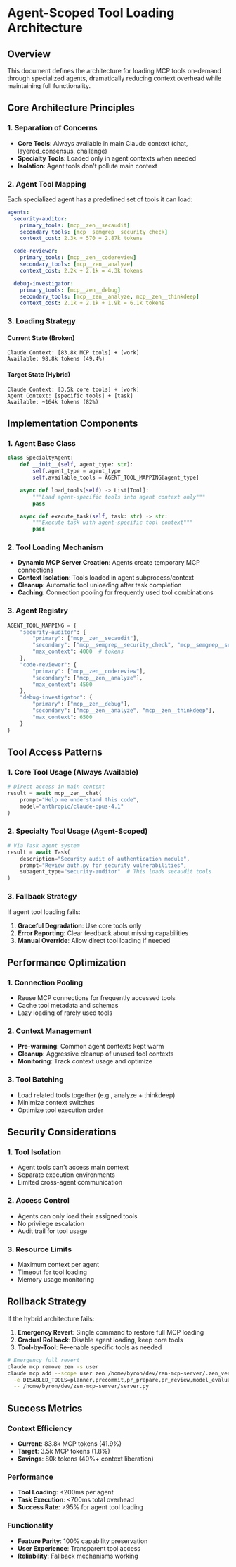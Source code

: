 # Agent-Scoped Tool Loading Architecture

## Overview

This document defines the architecture for loading MCP tools on-demand through specialized agents, dramatically reducing context overhead while maintaining full functionality.

## Core Architecture Principles

### 1. **Separation of Concerns**

- **Core Tools**: Always available in main Claude context (chat, layered_consensus, challenge)
- **Specialty Tools**: Loaded only in agent contexts when needed
- **Isolation**: Agent tools don't pollute main context

### 2. **Agent Tool Mapping**

Each specialized agent has a predefined set of tools it can load:

```yaml
agents:
  security-auditor:
    primary_tools: [mcp__zen__secaudit]
    secondary_tools: [mcp__semgrep__security_check]
    context_cost: 2.3k + 570 = 2.87k tokens

  code-reviewer:
    primary_tools: [mcp__zen__codereview]
    secondary_tools: [mcp__zen__analyze]
    context_cost: 2.2k + 2.1k = 4.3k tokens

  debug-investigator:
    primary_tools: [mcp__zen__debug]
    secondary_tools: [mcp__zen__analyze, mcp__zen__thinkdeep]
    context_cost: 2.1k + 2.1k + 1.9k = 6.1k tokens
```

### 3. **Loading Strategy**

#### Current State (Broken)

```
Claude Context: [83.8k MCP tools] + [work]
Available: 98.8k tokens (49.4%)
```

#### Target State (Hybrid)

```
Claude Context: [3.5k core tools] + [work]
Agent Context: [specific tools] + [task]
Available: ~164k tokens (82%)
```

## Implementation Components

### 1. **Agent Base Class**

```python
class SpecialtyAgent:
    def __init__(self, agent_type: str):
        self.agent_type = agent_type
        self.available_tools = AGENT_TOOL_MAPPING[agent_type]

    async def load_tools(self) -> List[Tool]:
        """Load agent-specific tools into agent context only"""
        pass

    async def execute_task(self, task: str) -> str:
        """Execute task with agent-specific tool context"""
        pass
```

### 2. **Tool Loading Mechanism**

- **Dynamic MCP Server Creation**: Agents create temporary MCP connections
- **Context Isolation**: Tools loaded in agent subprocess/context
- **Cleanup**: Automatic tool unloading after task completion
- **Caching**: Connection pooling for frequently used tool combinations

### 3. **Agent Registry**

```python
AGENT_TOOL_MAPPING = {
    "security-auditor": {
        "primary": ["mcp__zen__secaudit"],
        "secondary": ["mcp__semgrep__security_check", "mcp__semgrep__semgrep_scan"],
        "max_context": 4000  # tokens
    },
    "code-reviewer": {
        "primary": ["mcp__zen__codereview"],
        "secondary": ["mcp__zen__analyze"],
        "max_context": 4500
    },
    "debug-investigator": {
        "primary": ["mcp__zen__debug"],
        "secondary": ["mcp__zen__analyze", "mcp__zen__thinkdeep"],
        "max_context": 6500
    }
}
```

## Tool Access Patterns

### 1. **Core Tool Usage (Always Available)**

```python
# Direct access in main context
result = await mcp__zen__chat(
    prompt="Help me understand this code",
    model="anthropic/claude-opus-4.1"
)
```

### 2. **Specialty Tool Usage (Agent-Scoped)**

```python
# Via Task agent system
result = await Task(
    description="Security audit of authentication module",
    prompt="Review auth.py for security vulnerabilities",
    subagent_type="security-auditor"  # This loads secaudit tools
)
```

### 3. **Fallback Strategy**

If agent tool loading fails:

1. **Graceful Degradation**: Use core tools only
2. **Error Reporting**: Clear feedback about missing capabilities
3. **Manual Override**: Allow direct tool loading if needed

## Performance Optimization

### 1. **Connection Pooling**

- Reuse MCP connections for frequently accessed tools
- Cache tool metadata and schemas
- Lazy loading of rarely used tools

### 2. **Context Management**

- **Pre-warming**: Common agent contexts kept warm
- **Cleanup**: Aggressive cleanup of unused tool contexts
- **Monitoring**: Track context usage and optimize

### 3. **Tool Batching**

- Load related tools together (e.g., analyze + thinkdeep)
- Minimize context switches
- Optimize tool execution order

## Security Considerations

### 1. **Tool Isolation**

- Agent tools can't access main context
- Separate execution environments
- Limited cross-agent communication

### 2. **Access Control**

- Agents can only load their assigned tools
- No privilege escalation
- Audit trail for tool usage

### 3. **Resource Limits**

- Maximum context per agent
- Timeout for tool loading
- Memory usage monitoring

## Rollback Strategy

If the hybrid architecture fails:

1. **Emergency Revert**: Single command to restore full MCP loading
2. **Gradual Rollback**: Disable agent loading, keep core tools
3. **Tool-by-Tool**: Re-enable specific tools as needed

```bash
# Emergency full revert
claude mcp remove zen -s user
claude mcp add --scope user zen /home/byron/dev/zen-mcp-server/.zen_venv/bin/python \
  -e DISABLED_TOOLS=planner,precommit,pr_prepare,pr_review,model_evaluator,dynamic_model_selector,routing_status,consensus,testgen,tracer \
  -- /home/byron/dev/zen-mcp-server/server.py
```

## Success Metrics

### Context Efficiency

- **Current**: 83.8k MCP tokens (41.9%)
- **Target**: 3.5k MCP tokens (1.8%)
- **Savings**: 80k tokens (40%+ context liberation)

### Performance

- **Tool Loading**: <200ms per agent
- **Task Execution**: <700ms total overhead
- **Success Rate**: >95% for agent tool loading

### Functionality

- **Feature Parity**: 100% capability preservation
- **User Experience**: Transparent tool access
- **Reliability**: Fallback mechanisms working
